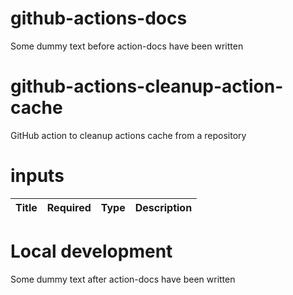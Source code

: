 # github-actions-docs

Some dummy text before action-docs have been written

<!-- BEGIN_ACTION_DOCS -->

# github-actions-cleanup-action-cache
GitHub action to cleanup actions cache from a repository

# inputs
| Title | Required | Type | Description |
|-----|-----|-----|-----|
<!-- END_ACTION_DOCS -->

# Local development

Some dummy text after action-docs have been written